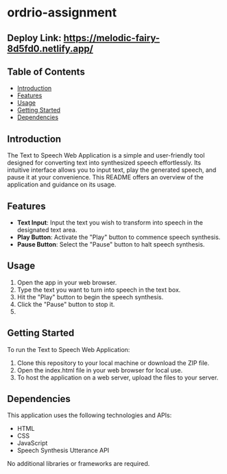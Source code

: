 # ordrio-assignment


## Deploy Link: https://melodic-fairy-8d5fd0.netlify.app/
## Table of Contents

- [Introduction](#introduction)
- [Features](#features)
- [Usage](#usage)
- [Getting Started](#getting-started)
- [Dependencies](#dependencies)

## Introduction

The Text to Speech Web Application is a simple and user-friendly tool designed for converting text into synthesized speech effortlessly. Its intuitive interface allows you to input text, play the generated speech, and pause it at your convenience. This README offers an overview of the application and guidance on its usage.

## Features

- **Text Input**: Input the text you wish to transform into speech in the designated text area.
- **Play Button**: Activate the "Play" button to commence speech synthesis.
- **Pause Button**: Select the "Pause" button to halt speech synthesis.

  
## Usage

1. Open the app in your web browser.
2. Type the text you want to turn into speech in the text box.
3. Hit the "Play" button to begin the speech synthesis.
4. Click the "Pause" button to stop it.
5. 
## Getting Started

To run the Text to Speech Web Application:

1. Clone this repository to your local machine or download the ZIP file.
2. Open the index.html file in your web browser for local use.
3. To host the application on a web server, upload the files to your server.

## Dependencies

This application uses the following technologies and APIs:

- HTML
- CSS
- JavaScript
- Speech Synthesis Utterance API

No additional libraries or frameworks are required.

